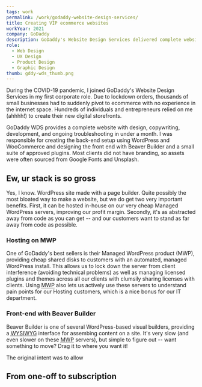 ```yaml
---
tags: work
permalink: /work/godaddy-website-design-services/
title: Creating VIP ecommerce websites
workYear: 2021
company: GoDaddy
description: GoDaddy's Website Design Services delivered complete websites including design, copywriting, development, and troubleshooting. I handled design and WordPress setup in addition to contributing to the client onboarding flow.
role:
  - Web Design
  - UX Design
  - Product Design
  - Graphic Design
thumb: gddy-wds_thumb.png
---
```


During the COVID-19 pandemic, I joined GoDaddy's Website Design Services in my first corporate role. Due to lockdown orders, thousands of small businesses had to suddenly pivot to ecommerce with no experience in the internet space. Hundreds of individuals and entrepreneurs relied on me (ahhhh!) to create their new digital storefronts.

GoDaddy WDS provides a complete website with design, copywriting, development, and ongoing troubleshooting in under a month. I was responsible for creating the back-end setup using WordPress and WooCommerce and designing the front end with Beaver Builder and a small suite of approved plugins. Most clients did not have branding, so assets were often sourced from Google Fonts and Unsplash.

## Ew, ur stack is so gross

Yes, I know. WordPress site made with a page builder. Quite possibly the most bloated way to make a website, but we do get two very important benefits. First, it can be hosted in-house on our very cheap Managed WordPress servers, improving our profit margin. Secondly, it's as abstracted away from code as you can get -- and our customers want to stand as far away from code as possible.

### Hosting on MWP

One of GoDaddy's best sellers is their Managed WordPress product (MWP), providing cheap shared disks to customers with an automated, managed WordPress install. This allows us to lock down the server from client interference (avoiding technical problems) as well as managing licensed plugins and themes across all our clients with clumsily sharing licenses with clients. Using <abbr title="Managed WordPress">MWP</abbr> also lets us actively use these servers to understand pain points for our Hosting customers, which is a nice bonus for our IT department.

### Front-end with Beaver Builder

Beaver Builder is one of several WordPress-based visual builders, providing a <abbr title="What You See Is What You Get">WYSIWYG</abbr> interface for assembing content on a site. It's very slow (and even slower on these <abbr title="Managed WordPress">MWP</abbr> servers), but simple to figure out -- want something to move? Drag it to where you want it!

The original intent was to allow

## From one-off to subscription
